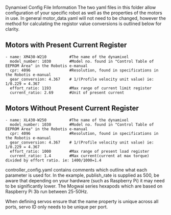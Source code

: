 Dynamixel Config File Information
The two yaml files in this folder allow configuration of your specific robot as well as the properties of the motors in use. In general motor_data.yaml will not need to be changed, however the method for calculating the registor value conversions is outlined below for clarity.

## Motors with Present Current Register
```
- name: XM430-W210			#The name of the dynamixel
  model_number: 1030		#Model no. found in "Control Table of EEPROM Area" in the Robotis e-manual
  cpr: 4096					#Resolution, found in specifications in the Robotis e-manual
  gear_conversion: 4.367	# 1/(Profile velocity unit value) ie: 1/0.229 = 4.367
  effort_ratio: 1193		#Max range of current limit register
  current_ratio: 2.69		#Unit of present current
```

## Motors Without Present Current Register
```
- name: XL430-W250			#The name of the dynamixel
  model_number: 1030		#Model no. found in "Control Table of EEPROM Area" in the Robotis e-manual
  cpr: 4096					#Resolution, found in specifications in the Robotis e-manual
  gear_conversion: 4.367	# 1/(Profile velocity unit value) ie: 1/0.229 = 4.367
  effort_ratio: 1000		#Max range of present load register
  current_ratio: 1.4		#Max current(current at max torque) divided by effort ratio. ie: 1400/1000=1.4
```

controller_config.yaml contains comments which outline what each parameter is used for. In the example, publish_rate is supplied as 500, be aware that depending on your hardware (such as Raspberry Pi) it may need to be significantly lower. The Mogwai series hexapods which are based on Raspberry Pi 3b run between 25-50Hz. 

When defining servos ensure that the name property is unique across all ports, servo ID only needs to be unique per port.
